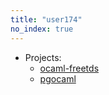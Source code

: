 ```yaml
---
title: "user174"
no_index: true
---
```


* Projects:
  * [ocaml-freetds](/projects/ocaml-freetds/)
  * [pgocaml](/projects/pgocaml/)
